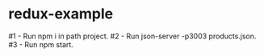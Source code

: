 # redux-example
#1 - Run npm i in path project.
#2 - Run json-server -p3003 products.json.
#3 - Run npm start.

